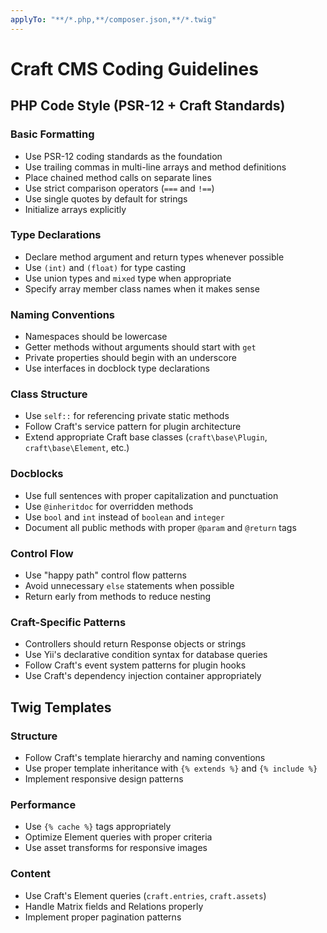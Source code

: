 ```yaml
---
applyTo: "**/*.php,**/composer.json,**/*.twig"
---
```


# Craft CMS Coding Guidelines

## PHP Code Style (PSR-12 + Craft Standards)

### Basic Formatting
- Use PSR-12 coding standards as the foundation
- Use trailing commas in multi-line arrays and method definitions
- Place chained method calls on separate lines
- Use strict comparison operators (`===` and `!==`)
- Use single quotes by default for strings
- Initialize arrays explicitly

### Type Declarations
- Declare method argument and return types whenever possible
- Use `(int)` and `(float)` for type casting
- Use union types and `mixed` type when appropriate
- Specify array member class names when it makes sense

### Naming Conventions
- Namespaces should be lowercase
- Getter methods without arguments should start with `get`
- Private properties should begin with an underscore
- Use interfaces in docblock type declarations

### Class Structure
- Use `self::` for referencing private static methods
- Follow Craft's service pattern for plugin architecture
- Extend appropriate Craft base classes (`craft\base\Plugin`, `craft\base\Element`, etc.)

### Docblocks
- Use full sentences with proper capitalization and punctuation
- Use `@inheritdoc` for overridden methods
- Use `bool` and `int` instead of `boolean` and `integer`
- Document all public methods with proper `@param` and `@return` tags

### Control Flow
- Use "happy path" control flow patterns
- Avoid unnecessary `else` statements when possible
- Return early from methods to reduce nesting

### Craft-Specific Patterns
- Controllers should return Response objects or strings
- Use Yii's declarative condition syntax for database queries
- Follow Craft's event system patterns for plugin hooks
- Use Craft's dependency injection container appropriately

## Twig Templates

### Structure
- Follow Craft's template hierarchy and naming conventions
- Use proper template inheritance with `{% extends %}` and `{% include %}`
- Implement responsive design patterns

### Performance
- Use `{% cache %}` tags appropriately
- Optimize Element queries with proper criteria
- Use asset transforms for responsive images

### Content
- Use Craft's Element queries (`craft.entries`, `craft.assets`)
- Handle Matrix fields and Relations properly
- Implement proper pagination patterns